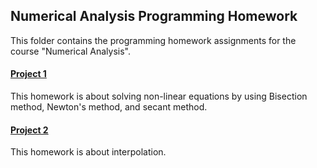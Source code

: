 ## Numerical Analysis Programming Homework

This folder contains the programming homework assignments for the course "Numerical Analysis".

#### [Project 1](./Chapter1/)
This homework is about solving non-linear equations by using Bisection method, Newton's method, and secant method.

#### [Project 2](./Chapter2/)
This homework is about interpolation.